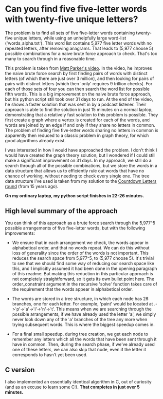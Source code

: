 # Can you find five five-letter words with twenty-five unique letters?

The problem is to find all sets of five five-letter words containing twenty-five unique letters, while using an unhelpfully large word-list ('words_alpha.txt'). This word list contains 5,977 five letter words with no repeated letters, after removing anagrams. That leads to (5,977 choose 5) possible combinations for a naive brute force approach to check. That's too many to search through in a reasonable time.

This problem is taken from [Matt Parker's video](https://www.youtube.com/watch?v=_-AfhLQfb6w). In the video, he improves the naive brute force search by first finding pairs of words with distinct letters (of which there are just over 3 million), and then looking for pairs of pairs with distinct letters (which then 'only' requires 9 trillion checks). For each of those sets of four you can then search the word list for possible fifth words. This is a big improvement on the naive brute force approach, but his python script still took over 31 days to run. At the end of the video, he shows a faster solution that was sent in by a podcast listener. Their approach is able to find the solution in just 15 minutes on a normal laptop, demonstrating that a relatively fast solution to this problem is possible. They first create a graph where a vertex is created for each of the words, and words are joined by an edge if and only if they share no letters in common. The problem of finding five five-letter words sharing no letters in common is apparently then reduced to a classic problem in graph theory, for which good algorithms already exist.

I was interested in how I would have approached the problem. I don't think I would have created the graph theory solution, but I wondered if I could still make a significant improvement on 31 days. In my approach, we still do a search through all of the possible combinations, but we store the words in a data structure that allows us to efficiently rule out words that have no chance of working, without needing to check every single one. The tree data structure I've used is taken from my solution to the [Countdown Letters round](https://github.com/tobycrisford/countdown) (from 15 years ago).

**On my ordinary laptop, my python script finishes in 22-26 minutes.**

## High level summary of the approach

You can think of this approach as a brute force search through the 5,977^5 possible arrangements of five five-letter words, but with the following improvements:

- We ensure that in each arrangement we check, the words appear in alphabetical order, and that no words repeat. We can do this without loss of generality since the order of the words is not important. This reduces the search space from 5,977^5, to (5,977 choose 5). It's trivial to see that we should find some way of reducing our search space like this, and I implicitly assumed it had been done in the opening paragraph of this readme. But making this reduction in this particular approach is not completely straightforward, so it gets its own bullet point here. The order_constraint argument in the recursive 'solve' function takes care of the requirement that the words appear in alphabetical order.

- The words are stored in a tree structure, in which each node has 26 branches, one for each letter. For example, 'paint' would be located at .->'p'->'a'->'i'->'n'->'t'. This means when we are searching through the possible arrangements, if we have already used the letter 'a', we simply never look down any of the 'a' branches of the tree any more when trying subsequent words. This is where the biggest speedup comes in.

- For a final small speedup, during tree creation, we get each node to remember any letters which all the words that have been sent through it have in common. Then, during the search phase, if we've already used one of these letters, we can also skip that node, even if the letter it corresponds to hasn't yet been used.

## C version

I also implemented an essentially identical algorithm in C, out of curiosity (and as an excuse to learn some C!). **That completes in just over 5 minutes.**
